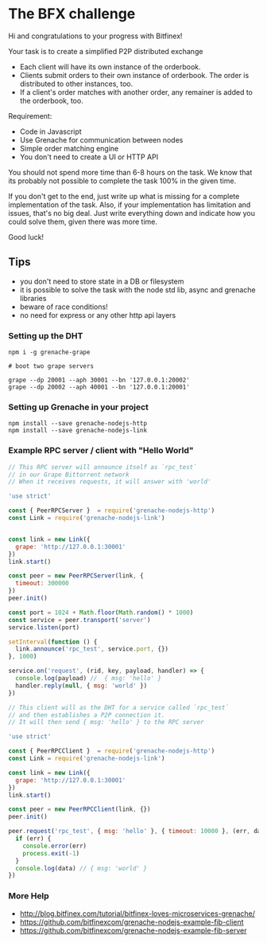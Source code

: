 # The BFX challenge

Hi and congratulations to your progress with Bitfinex!

Your task is to create a simplified P2P distributed exchange

* Each client will have its own instance of the orderbook.
* Clients submit orders to their own instance of orderbook. The order is distributed to other instances, too.
* If a client's order matches with another order, any remainer is added to the orderbook, too.

Requirement:
* Code in Javascript
* Use Grenache for communication between nodes
* Simple order matching engine
* You don't need to create a UI or HTTP API

You should not spend more time than 6-8 hours on the task. We know that its probably not possible to complete the task 100% in the given time.


If you don't get to the end, just write up what is missing for a complete implementation of the task. Also, if your implementation has limitation and issues, that's no big deal. Just write everything down and indicate how you could solve them, given there was more time.

Good luck!

## Tips

- you don't need to store state in a DB or filesystem
- it is possible to solve the task with the node std lib, async and grenache libraries
- beware of race conditions!
- no need for express or any other http api layers

### Setting up the DHT

```
npm i -g grenache-grape
```

```
# boot two grape servers

grape --dp 20001 --aph 30001 --bn '127.0.0.1:20002'
grape --dp 20002 --aph 40001 --bn '127.0.0.1:20001'
```

### Setting up Grenache in your project

```
npm install --save grenache-nodejs-http
npm install --save grenache-nodejs-link
```


### Example RPC server / client with "Hello World"

```js
// This RPC server will announce itself as `rpc_test`
// in our Grape Bittorrent network
// When it receives requests, it will answer with 'world'

'use strict'

const { PeerRPCServer }  = require('grenache-nodejs-http')
const Link = require('grenache-nodejs-link')


const link = new Link({
  grape: 'http://127.0.0.1:30001'
})
link.start()

const peer = new PeerRPCServer(link, {
  timeout: 300000
})
peer.init()

const port = 1024 + Math.floor(Math.random() * 1000)
const service = peer.transport('server')
service.listen(port)

setInterval(function () {
  link.announce('rpc_test', service.port, {})
}, 1000)

service.on('request', (rid, key, payload, handler) => {
  console.log(payload) //  { msg: 'hello' }
  handler.reply(null, { msg: 'world' })
})

```

```js
// This client will as the DHT for a service called `rpc_test`
// and then establishes a P2P connection it.
// It will then send { msg: 'hello' } to the RPC server

'use strict'

const { PeerRPCClient }  = require('grenache-nodejs-http')
const Link = require('grenache-nodejs-link')

const link = new Link({
  grape: 'http://127.0.0.1:30001'
})
link.start()

const peer = new PeerRPCClient(link, {})
peer.init()

peer.request('rpc_test', { msg: 'hello' }, { timeout: 10000 }, (err, data) => {
  if (err) {
    console.error(err)
    process.exit(-1)
  }
  console.log(data) // { msg: 'world' }
})
```

### More Help

- http://blog.bitfinex.com/tutorial/bitfinex-loves-microservices-grenache/
- https://github.com/bitfinexcom/grenache-nodejs-example-fib-client
- https://github.com/bitfinexcom/grenache-nodejs-example-fib-server
